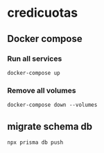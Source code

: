 # credicuotas

## Docker compose

### Run all services

``docker-compose up``

### Remove all volumes

``docker-compose down --volumes``

## migrate schema db

``npx prisma db push``

